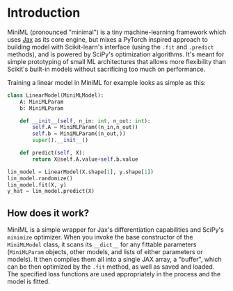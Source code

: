 # Introduction

MiniML (pronounced "minimal") is a tiny machine-learning framework which uses [Jax](https://github.com/jax-ml/jax) as its core engine, but mixes a PyTorch inspired approach to building model with Scikit-learn's interface (using the `.fit` and `.predict` methods), and is powered by SciPy's optimization algorithms. It's meant for simple prototyping of small ML architectures that allows more flexibility than Scikit's built-in models without sacrificing too much on performance.

Training a linear model in MiniML for example looks as simple as this:

```py
class LinearModel(MiniMLModel):
    A: MiniMLParam
    b: MiniMLParam

    def __init__(self, n_in: int, n_out: int):
        self.A = MiniMLParam((n_in,n_out))
        self.b = MiniMLParam((n_out,))
        super().__init__()

    def predict(self, X):
        return X@self.A.value+self.b.value

lin_model = LinearModel(X.shape[1], y.shape[1])
lin_model.randomize()
lin_model.fit(X, y)
y_hat = lin_model.predict(X)
```

## How does it work?

MiniML is a simple wrapper for Jax's differentiation capabilities and SciPy's `minimize` optimizer. When you invoke the base constructor of the `MiniMLModel` class, it scans its `__dict__` for any fittable parameters (`MiniMLParam` objects, other models, and lists of either parameters or models). It then compiles them all into a single JAX array, a "buffer", which can be then optimized by the `.fit` method, as well as saved and loaded. The specified loss functions are used appropriately in the process and the model is fitted.
